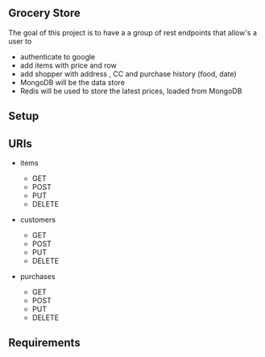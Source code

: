 ## Grocery Store

The goal of this project is to have a a group of rest endpoints that allow's a user to 
* authenticate to google
* add items with price and row
* add shopper with address , CC and purchase history (food, date)
* MongoDB will be the data store
* Redis will be used to store the latest prices, loaded from MongoDB

## Setup

## URIs

* items
    * GET
    * POST
    * PUT
    * DELETE
    
* customers
    * GET
    * POST
    * PUT
    * DELETE
    
*  purchases
    * GET
    * POST
    * PUT
    * DELETE

## Requirements



